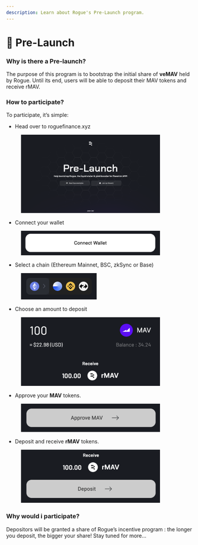 ```yaml
---
description: Learn about Rogue's Pre-Launch program.
---
```


# 🏁 Pre-Launch

### Why is there a Pre-launch?

The purpose of this program is to bootstrap the initial share of **veMAV** held by Rogue. Until its end, users will be able to deposit their MAV tokens and receive rMAV.

### How to participate?

To participate, it’s simple:

* Head over to roguefinance.xyz

<figure><img src="../.gitbook/assets/Screenshot 2566-09-26 at 17.26.44.png" alt="" width="375"><figcaption></figcaption></figure>

* Connect your wallet

<figure><img src="../.gitbook/assets/Screenshot 2566-09-26 at 17.38.48.png" alt="" width="375"><figcaption></figcaption></figure>

* Select a chain (Ethereum Mainnet, BSC, zkSync or Base)

<figure><img src="../.gitbook/assets/Screenshot 2566-09-26 at 17.39.44.png" alt="" width="204"><figcaption></figcaption></figure>

* Choose an amount to deposit

<figure><img src="../.gitbook/assets/Screenshot 2566-09-26 at 17.41.06.png" alt="" width="375"><figcaption></figcaption></figure>

* Approve your **MAV** tokens.

<figure><img src="../.gitbook/assets/Screenshot 2566-09-26 at 17.41.51.png" alt="" width="375"><figcaption></figcaption></figure>

* Deposit and receive **rMAV** tokens.

<figure><img src="../.gitbook/assets/Screenshot 2566-09-26 at 17.42.46.png" alt="" width="375"><figcaption></figcaption></figure>



### Why would i participate?

Depositors will be granted a share of Rogue’s incentive program : the longer you deposit, the bigger your share! Stay tuned for more…
